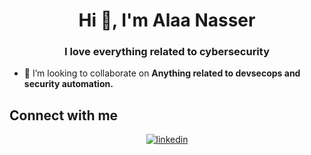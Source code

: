 <h1 align="center">Hi 👋, I'm Alaa Nasser</h1>
<h3 align="center">I love everything related to cybersecurity</h3>

- 👯 I’m looking to collaborate on **Anything related to devsecops and security automation.**

## Connect with me  
<div align="center">
<a href="https://www.linkedin.com/in/alaanasser00/" target="_blank">
<img src=https://img.shields.io/badge/linkedin-%231E77B5.svg?&style=for-the-badge&logo=linkedin&logoColor=white alt=linkedin style="margin-bottom: 5px;" />
</a>
</div>  
  
<br/>  
